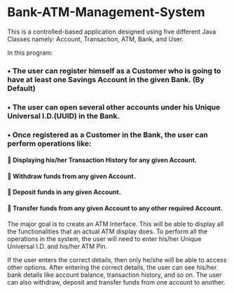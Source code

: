 # Bank-ATM-Management-System

This is a controlled-based application designed using five different Java Classes namely:
Account, Transaction, ATM, Bank, and User. 

In this program:
### • The user can register himself as a Customer who is going to have at least one Savings Account in the given Bank. (By Default)
### • The user can open several other accounts under his Unique Universal I.D.(UUID) in the Bank.
### • Once registered as a Customer in the Bank, the user can perform operations like:

####       Displaying his/her Transaction History for any given Account.
####       Withdraw funds from any given Account.
####       Deposit funds in any given Account.
####       Transfer funds from any given Account to any other required Account.

       

The major goal is to create an ATM Interface. This will be able to display all the functionalities that an actual ATM display does. To perform all the operations in the system, the user will need to enter his/her Unique Universal I.D. and his/her ATM Pin. 


If the user enters the correct details, then only he/she will be able to access other options. After entering the correct details, the user can see his/her bank details like account balance, transaction history, and so on. The user can also withdraw, deposit and transfer funds from one account to another.
